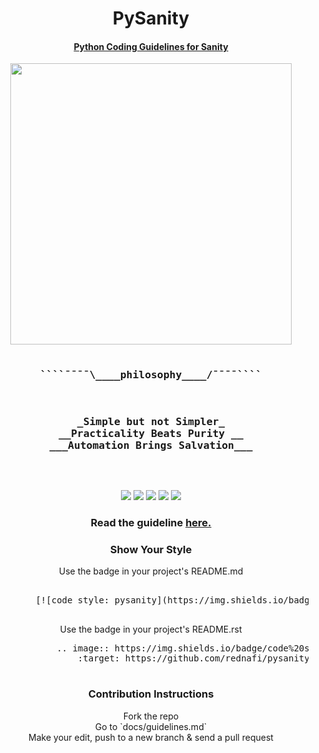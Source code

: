 <div align="center">
<h1> PySanity </h1>
<h4> <a href="https://github.com/rednafi/pysanity/blob/master/docs/guidelines.md"> Python Coding Guidelines for Sanity </a> </h4>
</div>

<span align="center">
<pre>
<a href="https://github.com/rednafi/pysanity"><img src="https://raw.githubusercontent.com/rednafi/pysanity/master/imgs/logo.png" height="450" width="450" align="center"/></a>


<h3>````¯¯¯¯\____<b>philosophy____</b>/¯¯¯¯````</h3>
<h3>_Simple but not Simpler_
__Practicality Beats Purity __
___Automation Brings Salvation___</h3>

</pre>
</span>

<div align="center">
    <a href="https://github.com/rednafi/pysanity/issues"><img src="https://img.shields.io/github/issues/rednafi/pysanity"/></a>
    <a href="https://github.com/rednafi/pysanity/network/members"><img src="https://img.shields.io/github/forks/rednafi/pysanity"/></a>
    <a href="https://github.com/rednafi/pysanity/stargazers"><img   src="https://img.shields.io/github/stars/rednafi/pysanity"/></a>
    <a href="https://github.com/rednafi/pysanity/blob/master/LICENSE"<img src="https://img.shields.io/github/license/rednafi/pysanity">
    <a href="https://twitter.com/intent/retweet?tweet_id=1222434622442594304"><img src="https://img.shields.io/twitter/url?url=https%3A%2F%2Fgithub.com%2Frednafi%2Fpysanity"/></a>
    <a href="https://github.com/rednafi/pysanity"><img src="https://img.shields.io/badge/code%20style-pysanity-teal"/>
    </a>
</div>


<div align="center">
    <h3> Read the guideline <a href="https://github.com/rednafi/pysanity/blob/master/docs/guidelines.md"> here. </a></h3>
</div>

<div align="center">
    <h3> Show Your Style </h3>
    <p> 
        Use the badge in your project's README.md<br>
    <span align="left">
    <pre> 
        [![code style: pysanity](https://img.shields.io/badge/code%20style-pysanity-teal)](https://github.com/rednafi/pysanity)
    </pre> 
    </span>
        Use the badge in your project's README.rst<br>
        <span align=left>
        <pre>
            .. image:: https://img.shields.io/badge/code%20style-pysanity-teal
                :target: https://github.com/rednafi/pysanity
        </pre>
        </span>
    </p>
    
</div>

<div align="center">
 <h3> Contribution Instructions </h3>
      Fork the repo<br>
      Go to `docs/guidelines.md`<br>
      Make your edit, push to a new branch & send a pull request<br>
</div>
